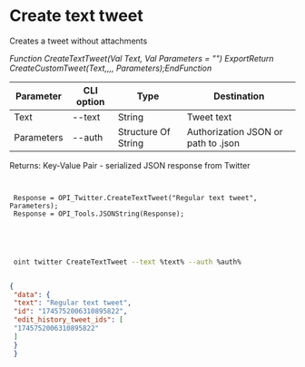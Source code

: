 ﻿---
sidebar_position: 1
---

# Create text tweet
 Creates a tweet without attachments


*Function CreateTextTweet(Val Text, Val Parameters = "") ExportReturn CreateCustomTweet(Text,,,, Parameters);EndFunction*

 | Parameter | CLI option | Type | Destination |
 |-|-|-|-|
 | Text | --text | String | Tweet text |
 | Parameters | --auth | Structure Of String | Authorization JSON or path to .json |

 
 Returns: Key-Value Pair - serialized JSON response from Twitter

```bsl title="Code example"
	
 
 Response = OPI_Twitter.CreateTextTweet("Regular text tweet", Parameters);
 Response = OPI_Tools.JSONString(Response);
 

	
```

```sh title="CLI command example"
 
 oint twitter CreateTextTweet --text %text% --auth %auth%


```


```json title="Result"

{
 "data": {
 "text": "Regular text tweet",
 "id": "1745752006310895822",
 "edit_history_tweet_ids": [
 "1745752006310895822"
 ]
 }
 }

```

